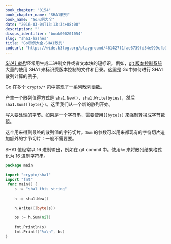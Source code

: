 ```yaml
---
book_chapter: "0154"
book_chapter_name: "SHA1散列"
book_name: "Go示例大全"
date: "2016-03-04T13:13:34+08:00"
description: ""
disqus_identifier: "book000201054"
slug: "sha1-hashes"
title: "Go示例大全-SHA1散列"
codeurl: "https://wide.b3log.org/playground/461427f1fae6739fd54e999cfb3de4dd.go"
---
```

 
[_SHA1 散列_](http://en.wikipedia.org/wiki/SHA-1)经常用生成二进制文件或者文本块的短标识。例如，[git 版本控制系统](http://git-scm.com/)大量的使用 SHA1 来标识受版本控制的文件和目录。这里是 Go中如何进行 SHA1 散列计算的例子。



Go 在多个 `crypto/*` 包中实现了一系列散列函数。



产生一个散列值得方式是 `sha1.New()`，`sha1.Write(bytes)`，然后 `sha1.Sum([]byte{})`。这里我们从一个新的散列开始。

写入要处理的字节。如果是一个字符串，需要使用`[]byte(s)` 来强制转换成字节数组。

这个用来得到最终的散列值的字符切片。`Sum` 的参数可以用来都现有的字符切片追加额外的字节切片：一般不需要要。

SHA1 值经常以 16 进制输出，例如在 git commit 中。使用`%x` 来将散列结果格式化为 16 进制字符串。
 

```go
package main  
 
import "crypto/sha1"
import "fmt"  
 func main() {
    s := "sha1 this string"  
 
    h := sha1.New()  
 
    h.Write([]byte(s))  
 
    bs := h.Sum(nil)  
 
    fmt.Println(s)
    fmt.Printf("%x\n", bs)
}  
```
